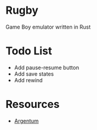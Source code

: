 # Rugby
Game Boy emulator written in Rust

# Todo List
- Add pause-resume button
- Add save states
- Add rewind

# Resources
- [Argentum](https://github.com/NightShade256/Argentum)
